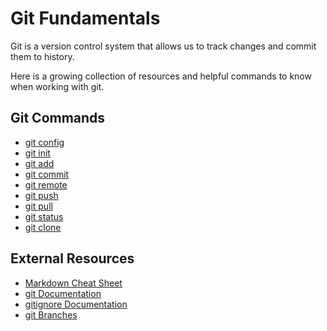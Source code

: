 # Git Fundamentals

Git is a version control system that allows us to track changes and commit them to history.

Here is a growing collection of resources and helpful commands to know when working with git.

## Git Commands
- [git config](../main/CONFIG.md)
- [git init](./commands/INIT.md)
- [git add](./commands/ADD.md)
- [git commit](./commands/COMMIT.md)
- [git remote](./commands/REMOTE.md)
- [git push](./commands/PUSH.md)
- [git pull](./commands/PULL.md)
- [git status](./commands/STATUS.md)
- [git clone](./commands/CLONE.md)

## External Resources
- [Markdown Cheat Sheet](https://markdownguide.org/cheat-sheet)
- [git Documentation](https://git-scm/docs)
- [gitignore Documentation](https://git-scm.com/docs/gitignore)
- [git Branches](https://git-scm.com/book/en/v2/Git-Branching-Branches-in-a-Nutshell)